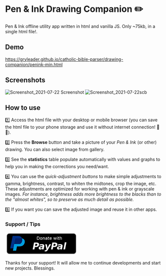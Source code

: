 # Pen & Ink Drawing Companion ✏️
Pen &amp; Ink offline utility app written in html and vanilla JS. Only ~75kb, in a single html file!.

## Demo
https://gryleader.github.io/catholic-bible-parser/drawing-companion/penink-min.html

## Screenshots
![Screenshot_2021-07-22 Screenshot](https://user-images.githubusercontent.com/85140033/126723405-00f7ed91-7689-44b1-b7ef-7fb92d79f242.png)
![Screenshot_2021-07-22scb](https://user-images.githubusercontent.com/85140033/126723414-dcf5e3f6-0866-4f88-89fb-5cf189ff4fff.png)

## How to use
1️⃣ Access the html file with your desktop or mobile browser (you can save the html file to your phone storage and use it without internet connection! 📴 💖).

2️⃣ Press the **Browse** button and take a picture of your *Pen & Ink* (or other) drawing. You can also select image from gallery.

3️⃣ See the **statistics** table populate automatically with values and graphs to help you in making the corrections you need/want.

4️⃣ You can use the *quick-adjustment buttons* to make simple adjustments to gamma, brightness, contrast, to whiten the midtones, crop the image, etc. These adjustments are optimized for working with pen & ink or grayscale images. *For instance, brightness adds more brightness to the blacks than to the "almost whites", so to preserve as much detail as possible.*

5️⃣ If you want you can save the adjusted image and reuse it in other apps.

### Support / Tips
[![paypal](https://github.com/gryLeader/gryleader.github.io/blob/Main/imgs/paypalme.png)](https://paypal.me/EzequielMayan)

Thanks for your support! It will allow me to continue developments and start new projects. Blessings.

